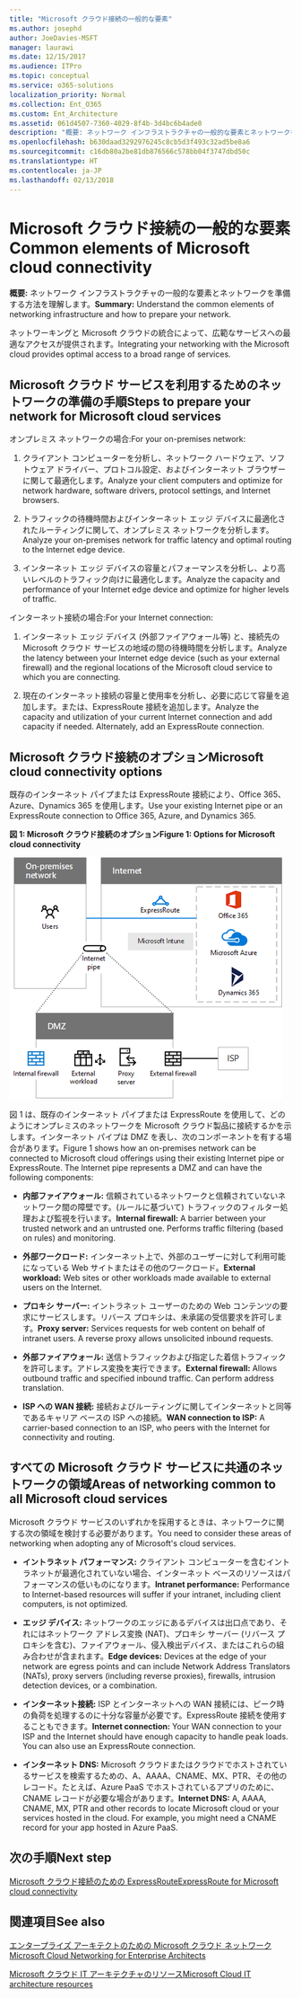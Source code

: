 ```yaml
---
title: "Microsoft クラウド接続の一般的な要素"
ms.author: josephd
author: JoeDavies-MSFT
manager: laurawi
ms.date: 12/15/2017
ms.audience: ITPro
ms.topic: conceptual
ms.service: o365-solutions
localization_priority: Normal
ms.collection: Ent_O365
ms.custom: Ent_Architecture
ms.assetid: 061d4507-7360-4029-8f4b-3d4bc6b4ade0
description: "概要: ネットワーク インフラストラクチャの一般的な要素とネットワークを準備する方法を理解します。"
ms.openlocfilehash: b630daad3292976245c8cb5d3f493c32ad5be8a6
ms.sourcegitcommit: c16db80a2be81db876566c578bb04f3747dbd50c
ms.translationtype: HT
ms.contentlocale: ja-JP
ms.lasthandoff: 02/13/2018
---
```

# <a name="common-elements-of-microsoft-cloud-connectivity"></a><span data-ttu-id="c9dee-103">Microsoft クラウド接続の一般的な要素</span><span class="sxs-lookup"><span data-stu-id="c9dee-103">Common elements of Microsoft cloud connectivity</span></span>

 <span data-ttu-id="c9dee-104">**概要:** ネットワーク インフラストラクチャの一般的な要素とネットワークを準備する方法を理解します。</span><span class="sxs-lookup"><span data-stu-id="c9dee-104">**Summary:** Understand the common elements of networking infrastructure and how to prepare your network.</span></span>
  
<span data-ttu-id="c9dee-105">ネットワーキングと Microsoft クラウドの統合によって、広範なサービスへの最適なアクセスが提供されます。</span><span class="sxs-lookup"><span data-stu-id="c9dee-105">Integrating your networking with the Microsoft cloud provides optimal access to a broad range of services.</span></span>
  
## <a name="steps-to-prepare-your-network-for-microsoft-cloud-services"></a><span data-ttu-id="c9dee-106">Microsoft クラウド サービスを利用するためのネットワークの準備の手順</span><span class="sxs-lookup"><span data-stu-id="c9dee-106">Steps to prepare your network for Microsoft cloud services</span></span>
<span data-ttu-id="c9dee-107"><a name="steps"> </a></span><span class="sxs-lookup"><span data-stu-id="c9dee-107"><a name="steps"> </a></span></span>

<span data-ttu-id="c9dee-108">オンプレミス ネットワークの場合:</span><span class="sxs-lookup"><span data-stu-id="c9dee-108">For your on-premises network:</span></span>
  
1. <span data-ttu-id="c9dee-109">クライアント コンピューターを分析し、ネットワーク ハードウェア、ソフトウェア ドライバー、プロトコル設定、およびインターネット ブラウザーに関して最適化します。</span><span class="sxs-lookup"><span data-stu-id="c9dee-109">Analyze your client computers and optimize for network hardware, software drivers, protocol settings, and Internet browsers.</span></span>
    
2. <span data-ttu-id="c9dee-110">トラフィックの待機時間およびインターネット エッジ デバイスに最適化されたルーティングに関して、オンプレミス ネットワークを分析します。</span><span class="sxs-lookup"><span data-stu-id="c9dee-110">Analyze your on-premises network for traffic latency and optimal routing to the Internet edge device.</span></span>
    
3. <span data-ttu-id="c9dee-111">インターネット エッジ デバイスの容量とパフォーマンスを分析し、より高いレベルのトラフィック向けに最適化します。</span><span class="sxs-lookup"><span data-stu-id="c9dee-111">Analyze the capacity and performance of your Internet edge device and optimize for higher levels of traffic.</span></span>
    
<span data-ttu-id="c9dee-112">インターネット接続の場合:</span><span class="sxs-lookup"><span data-stu-id="c9dee-112">For your Internet connection:</span></span>
  
1. <span data-ttu-id="c9dee-113">インターネット エッジ デバイス (外部ファイアウォール等) と、接続先の Microsoft クラウド サービスの地域の間の待機時間を分析します。</span><span class="sxs-lookup"><span data-stu-id="c9dee-113">Analyze the latency between your Internet edge device (such as your external firewall) and the regional locations of the Microsoft cloud service to which you are connecting.</span></span>
    
2. <span data-ttu-id="c9dee-p101">現在のインターネット接続の容量と使用率を分析し、必要に応じて容量を追加します。または、ExpressRoute 接続を追加します。</span><span class="sxs-lookup"><span data-stu-id="c9dee-p101">Analyze the capacity and utilization of your current Internet connection and add capacity if needed. Alternately, add an ExpressRoute connection.</span></span>
    
## <a name="microsoft-cloud-connectivity-options"></a><span data-ttu-id="c9dee-116">Microsoft クラウド接続のオプション</span><span class="sxs-lookup"><span data-stu-id="c9dee-116">Microsoft cloud connectivity options</span></span>
<span data-ttu-id="c9dee-117"><a name="steps"> </a></span><span class="sxs-lookup"><span data-stu-id="c9dee-117"><a name="steps"> </a></span></span>

<span data-ttu-id="c9dee-118">既存のインターネット パイプまたは ExpressRoute 接続により、Office 365、Azure、Dynamics 365 を使用します。</span><span class="sxs-lookup"><span data-stu-id="c9dee-118">Use your existing Internet pipe or an ExpressRoute connection to Office 365, Azure, and Dynamics 365.</span></span>
  
<span data-ttu-id="c9dee-119">**図 1: Microsoft クラウド接続のオプション**</span><span class="sxs-lookup"><span data-stu-id="c9dee-119">**Figure 1: Options for Microsoft cloud connectivity**</span></span>

![図 1:Microsoft クラウド接続のオプション](images/Network_Poster/CommonElements.png)

  
<span data-ttu-id="c9dee-p102">図 1 は、既存のインターネット パイプまたは ExpressRoute を使用して、どのようにオンプレミスのネットワークを Microsoft クラウド製品に接続するかを示します。インターネット パイプは DMZ を表し、次のコンポーネントを有する場合があります。</span><span class="sxs-lookup"><span data-stu-id="c9dee-p102">Figure 1 shows how an on-premises network can be connected to Microsoft cloud offerings using their existing Internet pipe or ExpressRoute. The Internet pipe represents a DMZ and can have the following components:</span></span>
  
- <span data-ttu-id="c9dee-p103">**内部ファイアウォール:** 信頼されているネットワークと信頼されていないネットワーク間の障壁です。(ルールに基づいて) トラフィックのフィルター処理および監視を行います。</span><span class="sxs-lookup"><span data-stu-id="c9dee-p103">**Internal firewall:** A barrier between your trusted network and an untrusted one. Performs traffic filtering (based on rules) and monitoring.</span></span>
    
- <span data-ttu-id="c9dee-125">**外部ワークロード:** インターネット上で、外部のユーザーに対して利用可能になっている Web サイトまたはその他のワークロード。</span><span class="sxs-lookup"><span data-stu-id="c9dee-125">**External workload:** Web sites or other workloads made available to external users on the Internet.</span></span>
    
- <span data-ttu-id="c9dee-p104">**プロキシ サーバー:** イントラネット ユーザーのための Web コンテンツの要求にサービスします。リバース プロキシは、未承諾の受信要求を許可します。</span><span class="sxs-lookup"><span data-stu-id="c9dee-p104">**Proxy server:** Services requests for web content on behalf of intranet users. A reverse proxy allows unsolicited inbound requests.</span></span>
    
- <span data-ttu-id="c9dee-p105">**外部ファイアウォール:** 送信トラフィックおよび指定した着信トラフィックを許可します。アドレス変換を実行できます。</span><span class="sxs-lookup"><span data-stu-id="c9dee-p105">**External firewall:** Allows outbound traffic and specified inbound traffic. Can perform address translation.</span></span>
    
- <span data-ttu-id="c9dee-130">**ISP への WAN 接続:** 接続およびルーティングに関してインターネットと同等であるキャリア ベースの ISP への接続。</span><span class="sxs-lookup"><span data-stu-id="c9dee-130">**WAN connection to ISP:** A carrier-based connection to an ISP, who peers with the Internet for connectivity and routing.</span></span>
    
## <a name="areas-of-networking-common-to-all-microsoft-cloud-services"></a><span data-ttu-id="c9dee-131">すべての Microsoft クラウド サービスに共通のネットワークの領域</span><span class="sxs-lookup"><span data-stu-id="c9dee-131">Areas of networking common to all Microsoft cloud services</span></span>
<span data-ttu-id="c9dee-132"><a name="steps"> </a></span><span class="sxs-lookup"><span data-stu-id="c9dee-132"><a name="steps"> </a></span></span>

<span data-ttu-id="c9dee-133">Microsoft クラウド サービスのいずれかを採用するときは、ネットワークに関する次の領域を検討する必要があります。</span><span class="sxs-lookup"><span data-stu-id="c9dee-133">You need to consider these areas of networking when adopting any of Microsoft's cloud services.</span></span>
  
- <span data-ttu-id="c9dee-134">**イントラネット パフォーマンス:** クライアント コンピューターを含むイントラネットが最適化されていない場合、インターネット ベースのリソースはパフォーマンスの低いものになります。</span><span class="sxs-lookup"><span data-stu-id="c9dee-134">**Intranet performance:** Performance to Internet-based resources will suffer if your intranet, including client computers, is not optimized.</span></span>
    
- <span data-ttu-id="c9dee-135">**エッジ デバイス:** ネットワークのエッジにあるデバイスは出口点であり、それにはネットワーク アドレス変換 (NAT)、プロキシ サーバー (リバース プロキシを含む)、ファイアウォール、侵入検出デバイス、またはこれらの組み合わせが含まれます。</span><span class="sxs-lookup"><span data-stu-id="c9dee-135">**Edge devices:** Devices at the edge of your network are egress points and can include Network Address Translators (NATs), proxy servers (including reverse proxies), firewalls, intrusion detection devices, or a combination.</span></span>
    
- <span data-ttu-id="c9dee-p106">**インターネット接続:** ISP とインターネットへの WAN 接続には、ピーク時の負荷を処理するのに十分な容量が必要です。ExpressRoute 接続を使用することもできます。</span><span class="sxs-lookup"><span data-stu-id="c9dee-p106">**Internet connection:** Your WAN connection to your ISP and the Internet should have enough capacity to handle peak loads. You can also use an ExpressRoute connection.</span></span>
    
- <span data-ttu-id="c9dee-p107">**インターネット DNS:** Microsoft クラウドまたはクラウドでホストされているサービスを検索するための、A、AAAA、CNAME、MX、PTR、その他のレコード。たとえば、Azure PaaS でホストされているアプリのために、CNAME レコードが必要な場合があります。</span><span class="sxs-lookup"><span data-stu-id="c9dee-p107">**Internet DNS:** A, AAAA, CNAME, MX, PTR and other records to locate Microsoft cloud or your services hosted in the cloud. For example, you might need a CNAME record for your app hosted in Azure PaaS.</span></span>
    

## <a name="next-step"></a><span data-ttu-id="c9dee-140">次の手順</span><span class="sxs-lookup"><span data-stu-id="c9dee-140">Next step</span></span>

[<span data-ttu-id="c9dee-141">Microsoft クラウド接続のための ExpressRoute</span><span class="sxs-lookup"><span data-stu-id="c9dee-141">ExpressRoute for Microsoft cloud connectivity</span></span>](expressroute-for-microsoft-cloud-connectivity.md)

## <a name="see-also"></a><span data-ttu-id="c9dee-142">関連項目</span><span class="sxs-lookup"><span data-stu-id="c9dee-142">See also</span></span>

<span data-ttu-id="c9dee-143"><a name="steps"> </a></span><span class="sxs-lookup"><span data-stu-id="c9dee-143"></span></span>

[<span data-ttu-id="c9dee-144">エンタープライズ アーキテクトのための Microsoft クラウド ネットワーク</span><span class="sxs-lookup"><span data-stu-id="c9dee-144">Microsoft Cloud Networking for Enterprise Architects</span></span>](microsoft-cloud-networking-for-enterprise-architects.md)
  
[<span data-ttu-id="c9dee-145">Microsoft クラウド IT アーキテクチャのリソース</span><span class="sxs-lookup"><span data-stu-id="c9dee-145">Microsoft Cloud IT architecture resources</span></span>](microsoft-cloud-it-architecture-resources.md)


